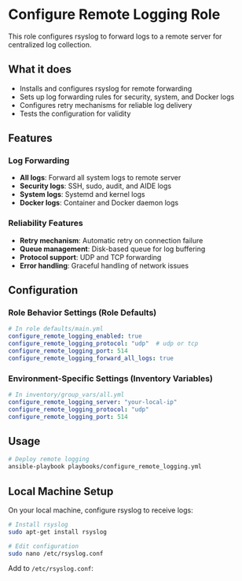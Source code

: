 # Configure Remote Logging Role

This role configures rsyslog to forward logs to a remote server for centralized log collection.

## What it does

- Installs and configures rsyslog for remote forwarding
- Sets up log forwarding rules for security, system, and Docker logs
- Configures retry mechanisms for reliable log delivery
- Tests the configuration for validity

## Features

### Log Forwarding

- **All logs**: Forward all system logs to remote server
- **Security logs**: SSH, sudo, audit, and AIDE logs
- **System logs**: Systemd and kernel logs
- **Docker logs**: Container and Docker daemon logs

### Reliability Features

- **Retry mechanism**: Automatic retry on connection failure
- **Queue management**: Disk-based queue for log buffering
- **Protocol support**: UDP and TCP forwarding
- **Error handling**: Graceful handling of network issues

## Configuration

### Role Behavior Settings (Role Defaults)

```yaml
# In role defaults/main.yml
configure_remote_logging_enabled: true
configure_remote_logging_protocol: "udp"  # udp or tcp
configure_remote_logging_port: 514
configure_remote_logging_forward_all_logs: true
```

### Environment-Specific Settings (Inventory Variables)

```yaml
# In inventory/group_vars/all.yml
configure_remote_logging_server: "your-local-ip"
configure_remote_logging_protocol: "udp"
configure_remote_logging_port: 514
```

## Usage

```bash
# Deploy remote logging
ansible-playbook playbooks/configure_remote_logging.yml
```

## Local Machine Setup

On your local machine, configure rsyslog to receive logs:

```bash
# Install rsyslog
sudo apt-get install rsyslog

# Edit configuration
sudo nano /etc/rsyslog.conf
```

Add to `/etc/rsyslog.conf`: 